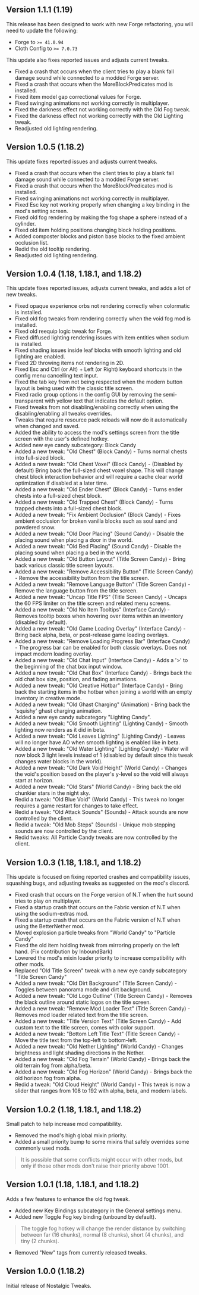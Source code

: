 ## Version 1.1.1 (1.19)
This release has been designed to work with new Forge refactoring, you will need to update the following:

- Forge to `>= 41.0.94`
- Cloth Config to `>= 7.0.73`

This update also fixes reported issues and adjusts current tweaks.
- Fixed a crash that occurs when the client tries to play a blank fall damage sound while connected to a modded Forge server.
- Fixed a crash that occurs when the MoreBlockPredicates mod is installed.
- Fixed item model gap correctional values for Forge.
- Fixed swinging animations not working correctly in multiplayer.
- Fixed the darkness effect not working correctly with the Old Fog tweak.
- Fixed the darkness effect not working correctly with the Old Lighting tweak.
- Readjusted old lighting rendering.

## Version 1.0.5 (1.18.2)
This update fixes reported issues and adjusts current tweaks.
- Fixed a crash that occurs when the client tries to play a blank fall damage sound while connected to a modded Forge server.
- Fixed a crash that occurs when the MoreBlockPredicates mod is installed.
- Fixed swinging animations not working correctly in multiplayer.
- Fixed Esc key not working properly when changing a key binding in the mod's setting screen.
- Fixed old fog rendering by making the fog shape a sphere instead of a cylinder.
- Fixed old item holding positions changing block holding positions.
- Added composter blocks and piston base blocks to the fixed ambient occlusion list.
- Redid the old tooltip rendering.
- Readjusted old lighting rendering.

## Version 1.0.4 (1.18, 1.18.1, and 1.18.2)
This update fixes reported issues, adjusts current tweaks, and adds a lot of new tweaks.
- Fixed opaque experience orbs not rendering correctly when colormatic is installed.
- Fixed old fog tweaks from rendering correctly when the void fog mod is installed.
- Fixed old reequip logic tweak for Forge.
- Fixed diffused lighting rendering issues with item entities when sodium is installed.
- Fixed shading issues inside leaf blocks with smooth lighting and old lighting are enabled.
- Fixed 2D throwing items not rendering in 2D.
- Fixed Esc and Ctrl (or Alt) + Left (or Right) keyboard shortcuts in the config menu cancelling text input.
- Fixed the tab key from not being respected when the modern button layout is being used with the classic title screen.
- Fixed radio group options in the config GUI by removing the semi-transparent with yellow text that indicates the default option.
- Fixed tweaks from not disabling/enabling correctly when using the disabling/enabling all tweaks overrides.
- Tweaks that require resource pack reloads will now do it automatically when changed and saved.
- Added the ability to access the mod's settings screen from the title screen with the user's defined hotkey.
- Added new eye candy subcategory: Block Candy
- Added a new tweak: "Old Chest" (Block Candy) - Turns normal chests into full-sized block.
- Added a new tweak: "Old Chest Voxel" (Block Candy) - (Disabled by default) Bring back the full-sized chest voxel shape. This will change chest block interaction behavior and will require a cache clear world optimization if disabled at a later time.
- Added a new tweak: "Old Ender Chest" (Block Candy) - Turns ender chests into a full-sized chest block.
- Added a new tweak: "Old Trapped Chest" (Block Candy) - Turns trapped chests into a full-sized chest block.
- Added a new tweak: "Fix Ambient Occlusion" (Block Candy) - Fixes ambient occlusion for broken vanilla blocks such as soul sand and powdered snow.
- Added a new tweak: "Old Door Placing" (Sound Candy) - Disable the placing sound when placing a door in the world.
- Added a new tweak: "Old Bed Placing" (Sound Candy) - Disable the placing sound when placing a bed in the world.
- Added a new tweak: "Old Button Layout" (Title Screen Candy) - Bring back various classic title screen layouts.
- Added a new tweak: "Remove Accessibility Button" (Title Screen Candy) - Remove the accessibility button from the title screen.
- Added a new tweak: "Remove Language Button" (Title Screen Candy) - Remove the language button from the title screen.
- Added a new tweak: "Uncap Title FPS" (Title Screen Candy) - Uncaps the 60 FPS limiter on the title screen and related menu screens.
- Added a new tweak: "Old No Item Tooltips" (Interface Candy) - Removes tooltip boxes when hovering over items within an inventory (disabled by default).
- Added a new tweak: "Old Game Loading Overlay" (Interface Candy) - Bring back alpha, beta, or post-release game loading overlays.
- Added a new tweak: "Remove Loading Progress Bar" (Interface Candy) - The progress bar can be enabled for both classic overlays. Does not impact modern loading overlay.
- Added a new tweak: "Old Chat Input" (Interface Candy) - Adds a '>' to the beginning of the chat box input window.
- Added a new tweak: "Old Chat Box" (Interface Candy) - Brings back the old chat box size, position, and fading animations.
- Added a new tweak: "Old Creative Hotbar" (Interface Candy) - Bring back the starting items in the hotbar when joining a world with an empty inventory in creative mode.
- Added a new tweak: "Old Ghast Charging" (Animation) - Bring back the 'squishy' ghast charging animation.
- Added a new eye candy subcategory "Lighting Candy".
- Added a new tweak: "Old Smooth Lighting" (Lighting Candy) - Smooth lighting now renders as it did in beta.
- Added a new tweak: "Old Leaves Lighting" (Lighting Candy) - Leaves will no longer have AO when smooth lighting is enabled like in beta.
- Added a new tweak: "Old Water Lighting" (Lighting Candy) - Water will now block 3 light levels instead of 1 (disabled by default since this tweak changes water blocks in the world).
- Added a new tweak: "Old Dark Void Height" (World Candy) - Changes the void's position based on the player's y-level so the void will always start at horizon.
- Added a new tweak: "Old Stars" (World Candy) - Bring back the old chunkier stars in the night sky.
- Redid a tweak: "Old Blue Void" (World Candy) - This tweak no longer requires a game restart for changes to take effect.
- Redid a tweak: "Old Attack Sounds" (Sounds) - Attack sounds are now controlled by the client.
- Redid a tweak: "Old Mob Steps" (Sounds) - Unique mob stepping sounds are now controlled by the client.
- Redid tweaks: All Particle Candy tweaks are now controlled by the client.

## Version 1.0.3 (1.18, 1.18.1, and 1.18.2)
This update is focused on fixing reported crashes and compatibility issues, squashing bugs, and adjusting tweaks as suggested on the mod's discord.
- Fixed crash that occurs on the Forge version of N.T when the hurt sound tries to play on multiplayer.
- Fixed a startup crash that occurs on the Fabric version of N.T when using the sodium-extras mod.
- Fixed a startup crash that occurs on the Fabric version of N.T when using the BetterNether mod.
- Moved explosion particle tweaks from "World Candy" to "Particle Candy"
- Fixed the old item holding tweak from mirroring properly on the left hand. (Fix contribution by InboundBark)
- Lowered the mod's mixin loader priority to increase compatibility with other mods.
- Replaced "Old Title Screen" tweak with a new eye candy subcategory "Title Screen Candy"
- Added a new tweak: "Old Dirt Background" (Title Screen Candy) - Toggles between panorama mode and dirt background.
- Added a new tweak: "Old Logo Outline" (Title Screen Candy) - Removes the black outline around static logos on the title screen.
- Added a new tweak: "Remove Mod Loader Text" (Title Screen Candy) - Removes mod loader related text from the title screen.
- Added a new tweak: "Title Version Text" (Title Screen Candy) - Add custom text to the title screen, comes with color support.
- Added a new tweak: "Bottom Left Title Text" (Title Screen Candy) - Move the title text from the top-left to bottom-left.
- Added a new tweak: "Old Nether Lighting" (World Candy) - Changes brightness and light shading directions in the Nether.
- Added a new tweak: "Old Fog Terrain" (World Candy) - Brings back the old terrain fog from alpha/beta.
- Added a new tweak: "Old Fog Horizon" (World Candy) - Brings back the old horizon fog from alpha.
- Redid a tweak: "Old Cloud Height" (World Candy) - This tweak is now a slider that ranges from 108 to 192 with alpha, beta, and modern labels.

## Version 1.0.2 (1.18, 1.18.1, and 1.18.2)
Small patch to help increase mod compatibility.
- Removed the mod's high global mixin priority.
- Added a small priority bump to some mixins that safely overrides some commonly used mods.
> It is possible that some conflicts might occur with other mods, but only if those other mods don't raise their priority above 1001.

## Version 1.0.1 (1.18, 1.18.1, and 1.18.2)
Adds a few features to enhance the old fog tweak.
- Added new Key Bindings subcategory in the General settings menu.
- Added new Toggle Fog key binding (unbound by default).
> The toggle fog hotkey will change the render distance by switching between far (16 chunks), normal (8 chunks), short (4 chunks), and tiny (2 chunks).
- Removed "New" tags from currently released tweaks.

## Version 1.0.0 (1.18.2)
Initial release of Nostalgic Tweaks.

